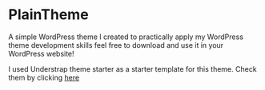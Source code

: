 # PlainTheme
A simple WordPress theme I created to practically apply my WordPress theme development skills
feel free to download and use it in your WordPress website!

I used Understrap theme starter as a starter template for this theme.
Check them by clicking [here](https://understrap.com/)
